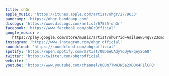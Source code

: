 ```yaml
---
title: ohGr
apple_music: 'https://itunes.apple.com/artist/ohgr/2779633'
bandcamp: 'https://ohgr.bandcamp.com'
discogs: 'https://www.discogs.com/artist/67555-ohGr'
facebook: 'https://www.facebook.com/ohGrOfficial'
google_music: >-
   https://play.google.com/store/music/artist/ohGr?id=Asiluew54qv723omzqzz75dwysy
instagram: 'https://www.instagram.com/ohgr_official'
soundcloud: 'https://soundcloud.com/ohgrofficial'
spotify: 'https://open.spotify.com/artist/00DSeUAdyYqUyGFqeySG68'
twitter: 'https://twitter.com/ohgrofficial'
website: ''
youtube: 'https://www.youtube.com/channel/UCDm7TwWJN5e2XDQX4F1lCFQ'
---
```

